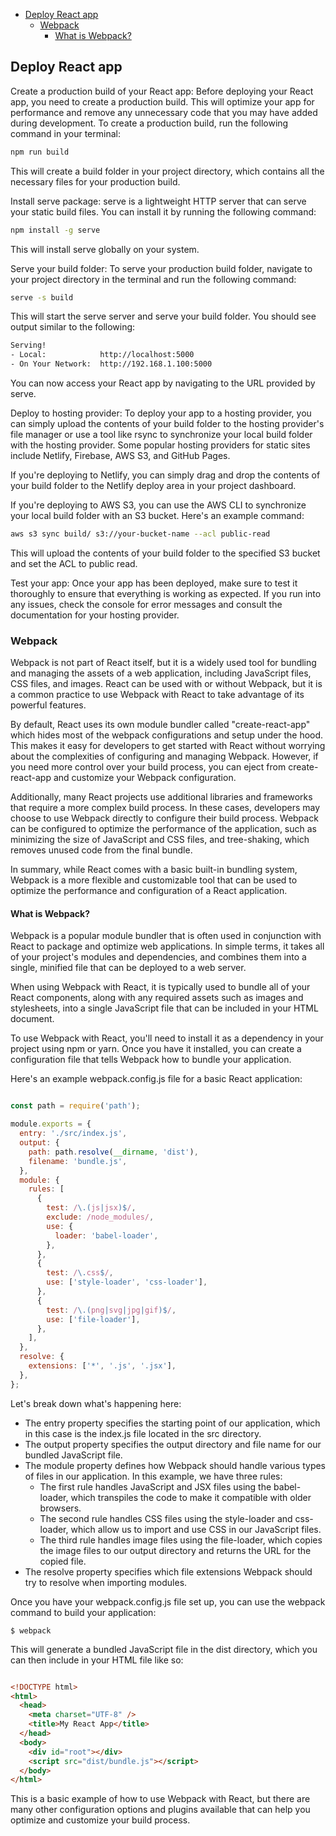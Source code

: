 

<!-- toc -->

- [Deploy React app](#deploy-react-app)
  * [Webpack](#webpack)
    + [What is Webpack?](#what-is-webpack)

<!-- tocstop -->

## Deploy React app
Create a production build of your React app: Before deploying your React app, you need to create a production build. This will optimize your app for performance and remove any unnecessary code that you may have added during development. To create a production build, run the following command in your terminal:


```sh
npm run build
```

This will create a build folder in your project directory, which contains all the necessary files for your production build.

Install serve package: serve is a lightweight HTTP server that can serve your static build files. You can install it by running the following command:
```sh
npm install -g serve
```
This will install serve globally on your system.

Serve your build folder: To serve your production build folder, navigate to your project directory in the terminal and run the following command:
```sh
serve -s build
```
This will start the serve server and serve your build folder. You should see output similar to the following:


```sh
Serving!
- Local:            http://localhost:5000
- On Your Network:  http://192.168.1.100:5000
```

You can now access your React app by navigating to the URL provided by serve.

Deploy to hosting provider: To deploy your app to a hosting provider, you can simply upload the contents of your build folder to the hosting provider's file manager or use a tool like rsync to synchronize your local build folder with the hosting provider. Some popular hosting providers for static sites include Netlify, Firebase, AWS S3, and GitHub Pages.

If you're deploying to Netlify, you can simply drag and drop the contents of your build folder to the Netlify deploy area in your project dashboard.

If you're deploying to AWS S3, you can use the AWS CLI to synchronize your local build folder with an S3 bucket. Here's an example command:

```bash
aws s3 sync build/ s3://your-bucket-name --acl public-read
```
This will upload the contents of your build folder to the specified S3 bucket and set the ACL to public read.

Test your app: Once your app has been deployed, make sure to test it thoroughly to ensure that everything is working as expected. If you run into any issues, check the console for error messages and consult the documentation for your hosting provider.

### Webpack

Webpack is not part of React itself, but it is a widely used tool for bundling and managing the assets of a web application, including JavaScript files, CSS files, and images. React can be used with or without Webpack, but it is a common practice to use Webpack with React to take advantage of its powerful features.

By default, React uses its own module bundler called "create-react-app" which hides most of the webpack configurations and setup under the hood. This makes it easy for developers to get started with React without worrying about the complexities of configuring and managing Webpack. However, if you need more control over your build process, you can eject from create-react-app and customize your Webpack configuration.

Additionally, many React projects use additional libraries and frameworks that require a more complex build process. In these cases, developers may choose to use Webpack directly to configure their build process. Webpack can be configured to optimize the performance of the application, such as minimizing the size of JavaScript and CSS files, and tree-shaking, which removes unused code from the final bundle.

In summary, while React comes with a basic built-in bundling system, Webpack is a more flexible and customizable tool that can be used to optimize the performance and configuration of a React application.

#### What is Webpack?
Webpack is a popular module bundler that is often used in conjunction with React to package and optimize web applications. In simple terms, it takes all of your project's modules and dependencies, and combines them into a single, minified file that can be deployed to a web server.

When using Webpack with React, it is typically used to bundle all of your React components, along with any required assets such as images and stylesheets, into a single JavaScript file that can be included in your HTML document.

To use Webpack with React, you'll need to install it as a dependency in your project using npm or yarn. Once you have it installed, you can create a configuration file that tells Webpack how to bundle your application.

Here's an example webpack.config.js file for a basic React application:

```js

const path = require('path');

module.exports = {
  entry: './src/index.js',
  output: {
    path: path.resolve(__dirname, 'dist'),
    filename: 'bundle.js',
  },
  module: {
    rules: [
      {
        test: /\.(js|jsx)$/,
        exclude: /node_modules/,
        use: {
          loader: 'babel-loader',
        },
      },
      {
        test: /\.css$/,
        use: ['style-loader', 'css-loader'],
      },
      {
        test: /\.(png|svg|jpg|gif)$/,
        use: ['file-loader'],
      },
    ],
  },
  resolve: {
    extensions: ['*', '.js', '.jsx'],
  },
};
```

Let's break down what's happening here:

* The entry property specifies the starting point of our application, which in this case is the index.js file located in the src directory.
* The output property specifies the output directory and file name for our bundled JavaScript file.
* The module property defines how Webpack should handle various types of files in our application. In this example, we have three rules:
  *   The first rule handles JavaScript and JSX files using the babel-loader, which transpiles the code to make it compatible with older browsers.
  *   The second rule handles CSS files using the style-loader and css-loader, which allow us to import and use CSS in our JavaScript files.
  *   The third rule handles image files using the file-loader, which copies the image files to our output directory and returns the URL for the copied file.
* The resolve property specifies which file extensions Webpack should try to resolve when importing modules.

Once you have your webpack.config.js file set up, you can use the webpack command to build your application:


```
$ webpack
```

This will generate a bundled JavaScript file in the dist directory, which you can then include in your HTML file like so:

```html

<!DOCTYPE html>
<html>
  <head>
    <meta charset="UTF-8" />
    <title>My React App</title>
  </head>
  <body>
    <div id="root"></div>
    <script src="dist/bundle.js"></script>
  </body>
</html>
```
This is a basic example of how to use Webpack with React, but there are many other configuration options and plugins available that can help you optimize and customize your build process.

